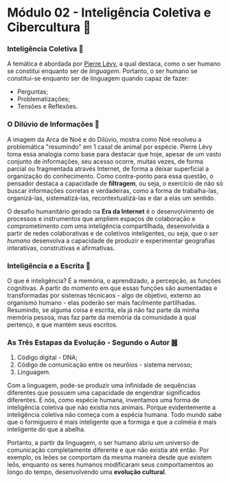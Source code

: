 # Módulo 02 - Inteligência Coletiva e Cibercultura 🛟

### Inteligência Coletiva 🚀

A temática é abordada por [Pierre Lévy](https://en.wikipedia.org/wiki/Pierre_L%C3%A9vy), a qual destaca, como o ser humano se constitui enquanto ser de _linguagem_. Portanto, o ser humano se constitui-se enquanto ser de linguagem quando capaz de fazer:

- Perguntas;
- Problematizações;
- Tensões e Reflexões.

### O Dilúvio de Informações 🦁

A imagem da Arca de Noé e do Dilúvio, mostra como Noé resolveu a problemática "resumindo" em 1 casal de animal por espécie. Pierre Lévy toma essa analogia como base para destacar que hoje, apesar de um vasto conjunto de informações, seu acesso ocorre, muitas vezes, de forma parcial ou fragmentada através Internet, de forma a deixar superficial a organização do conhecimento. Como contra-ponto para essa questão, o pensador destaca a capacidade de **filtragem**, ou seja, o exercício de não só buscar informações corretas e verdadeiras, como a forma de trabalha-las, organizá-las, sistematizá-las, recontextualizá-las e dar a elas um sentido.

O desafio humanitário gerado na **Era da Internet** é o desenvolvimento de processos e instrumentos que ampliem espaços de colaboração e comprometimento com uma inteligência compartilhada, desenvolvida a partir de redes colaborativas e de coletivos inteligentes, ou seja, que o _ser humano_ desenvolva a capacidade de produzir e experimentar geografias interativas, construtivas e afirmativas.

### Inteligência e a Escrita 🤯

O que é inteligência? É a memória, o aprendizado, a percepção, as funções cognitivas. A partir do momento em que essas funções são aumentadas e transformadas por sistemas técnicaos - algo de objetivo, externo ao organismo humano - elas poderão ser mais facilmente partilhadas. Resumindo, se alguma coisa é escrita, ela já não faz parte da minha memória pessoa, mas faz parte da memória da comunidade à qual pertenço, e que mantém seus escritos.

### As Três Estapas da Evolução - Segundo o Autor ䷰

1. Código digital - DNA;
2. Código de comunicação entre os neurôios - sistema nervoso;
3. Linguagem.

Com a linguagem, pode-se produzir uma infinidade de sequências diferentes que possuem uma capacidade de engendrar significados diferentes. E nós, como espécie humana, inventamos uma forma de inteligência coletiva que não existia nos animais. Porque evidentemente a inteligência coletiva não começa com a espécia humana. Todo mundo sabe que o formigueiro é mais inteligente que a formiga e que a colméia é mais inteligente do que a abelha.

Portanto, a partir da linguagem, o ser humano abriu um universo de comunicação completamente diferente e que não existia até então. Por exemplo, os leões se comportam da mesma maneira desde que existem leõs, enquanto os seres humanos modificaram seus comportamentos ao longo do tempo, desenvolvendo uma **evolução cultural**.
